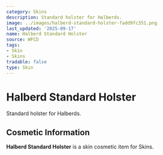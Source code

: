 ```yaml
---
category: Skins
description: Standard holster for Halberds.
image: ../images/halberd-standard-holster-fadd9fc351.png
last_updated: '2025-09-17'
name: Halberd Standard Holster
source: WFCD
tags:
- Skin
- Skins
tradable: false
type: Skin
---
```


# Halberd Standard Holster

Standard holster for Halberds.

## Cosmetic Information

**Halberd Standard Holster** is a skin cosmetic item for Skins.

